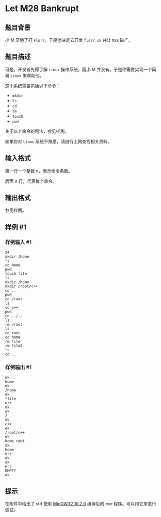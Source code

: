 # Let M28 Bankrupt

## 题目背景

小 M 厌倦了打 `Florr`，于是他决定去开发 `florr.cn` 并让 `M28` 破产。

## 题目描述

可是，开发首先得了解 `Linux` 操作系统，而小 M 并没有。于是你需要实现一个简易 `Linux` 来帮助他。

这个系统需要包括以下命令：

* `mkdir`
* `ls`
* `cd`
* `rm`
* `touch`
* `pwd`

关于以上命令的用法，参见样例。

如果你对 `Linux` 系统不熟悉，请自行上网查找相关资料。

## 输入格式

第一行一个整数 $n$，表示命令条数。

后面 $n$ 行，代表每个命令。

## 输出格式

参见样例。

## 样例 #1

### 样例输入 #1

```
24
mkdir /home
ls
cd home
pwd
touch file
ls
mkdir /home
mkdir /root/c++
cd ..
pwd
cd /root
ls
cd c++
pwd
cd ../..
ls
rm /root
ls
cd root
cd home
rm file
rm file2
ls
cd ..
```

### 样例输出 #1

```
ok
home
ok
/home
ok
*file
err
ok
ok
/
ok
c++
ok
/root/c++
ok
home root
ok
home
err
ok
ok
err
EMPTY
ok
```

## 提示

在附件中给出了 std 使用 [MinGW32 10.2.0](https://github.com/xcx0902/mingw32) 编译后的 exe 程序。可以用它来进行调试。
